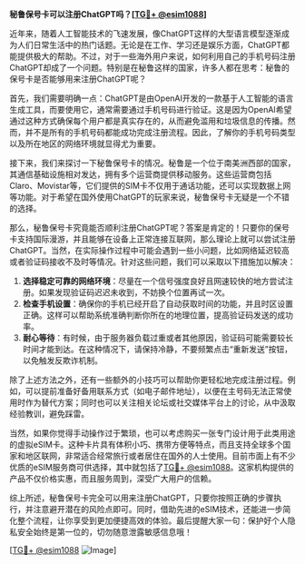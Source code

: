 **秘鲁保号卡可以注册ChatGPT吗？[[TG💪+ @esim1088](https://t.me/s/esim1088)]**

近年来，随着人工智能技术的飞速发展，像ChatGPT这样的大型语言模型逐渐成为人们日常生活中的热门话题。无论是在工作、学习还是娱乐方面，ChatGPT都能提供极大的帮助。不过，对于一些海外用户来说，如何利用自己的手机号码注册ChatGPT却成了一个问题。特别是在秘鲁这样的国家，许多人都在思考：秘鲁的保号卡是否能够用来注册ChatGPT呢？

首先，我们需要明确一点：ChatGPT是由OpenAI开发的一款基于人工智能的语言生成工具，而要使用它，通常需要通过手机号码进行验证。这是因为OpenAI希望通过这种方式确保每个用户都是真实存在的，从而避免滥用和垃圾信息的传播。然而，并不是所有的手机号码都能成功完成注册流程。因此，了解你的手机号码类型以及所在地区的网络环境就显得尤为重要。

接下来，我们来探讨一下秘鲁保号卡的情况。秘鲁是一个位于南美洲西部的国家，其通信基础设施相对发达，拥有多个运营商提供移动服务。这些运营商包括Claro、Movistar等，它们提供的SIM卡不仅用于通话功能，还可以实现数据上网等功能。对于希望在国外使用ChatGPT的玩家来说，秘鲁保号卡无疑是一个不错的选择。

那么，秘鲁保号卡究竟能否顺利注册ChatGPT呢？答案是肯定的！只要你的保号卡支持国际漫游，并且能够在设备上正常连接互联网，那么理论上就可以尝试注册ChatGPT。当然，在实际操作过程中可能会遇到一些小问题，比如网络延迟较高或者验证码接收不及时等情况。针对这些问题，我们可以采取以下措施加以解决：

1. **选择稳定可靠的网络环境**：尽量在一个信号强度良好且网速较快的地方尝试注册。如果发现验证码迟迟未收到，不妨换个位置再试一次。
2. **检查手机设置**：确保你的手机已经开启了自动获取时间的功能，并且时区设置正确。这样可以帮助系统准确判断你所在的地理位置，提高验证码发送的成功率。
3. **耐心等待**：有时候，由于服务器负载过重或者其他原因，验证码可能需要较长时间才能到达。在这种情况下，请保持冷静，不要频繁点击“重新发送”按钮，以免触发反欺诈机制。

除了上述方法之外，还有一些额外的小技巧可以帮助你更轻松地完成注册过程。例如，可以提前准备好备用联系方式（如电子邮件地址），以便在主号码无法正常使用时作为替代方案；同时也可以关注相关论坛或社交媒体平台上的讨论，从中汲取经验教训，避免踩雷。

当然，如果你觉得手动操作过于繁琐，也可以考虑购买一张专门设计用于此类用途的虚拟eSIM卡。这种卡片具有体积小巧、携带方便等特点，而且支持全球多个国家和地区联网，非常适合经常旅行或者居住在国外的人士使用。目前市面上有不少优质的eSIM服务商可供选择，其中就包括了[TG💪+ @esim1088](https://t.me/s/esim1088)。这家机构提供的产品不仅价格实惠，而且服务周到，深受广大用户的信赖。

综上所述，秘鲁保号卡完全可以用来注册ChatGPT，只要你按照正确的步骤执行，并注意避开潜在的风险点即可。同时，借助先进的eSIM技术，还能进一步简化整个流程，让你享受到更加便捷高效的体验。最后提醒大家一句：保护好个人隐私安全始终是第一位的，切勿随意泄露敏感信息哦！

[[TG💪+ @esim1088](https://t.me/s/esim1088) ![Image](https://i.postimg.cc/4NQfJmqS/Snipaste-2025-05-13-00-14-12.png)]